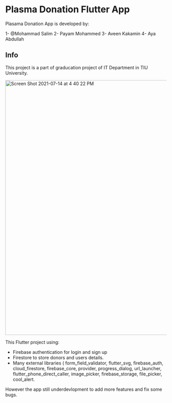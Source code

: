 # Plasma Donation Flutter App 

Plasama Donation App is developed by:

1- @Mohammad Salim
2- Payam Mohammed 
3- Aveen Kakamin
4- Aya Abdullah 

## Info

This project is a part of graducation project of IT Department in TIU University.

<img width="795" alt="Screen Shot 2021-07-14 at 4 40 22 PM" src="https://user-images.githubusercontent.com/13988838/125632121-cdfd3a22-9158-4ecf-934f-845f83c96a7d.png">

This Flutter project using:

- Firebase authentication for login and sign up
- Firestore to store donors and users details.
- Many external libraries ( 
  form_field_validator,
  flutter_svg,
  firebase_auth,
  cloud_firestore,
  firebase_core,
  provider,
  progress_dialog,
  url_launcher,
  flutter_phone_direct_caller,
  image_picker,
  firebase_storage,
  file_picker,
  cool_alert.

However the app still underdevlopment to add more features and fix some bugs.
